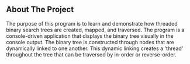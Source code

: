 ## About The Project

The purpose of this program is to learn and demonstrate how threaded binary search trees are created, mapped, and traversed. The program is a console-driven application that displays the binary tree visually in the console output. The binary tree is constructed through nodes that are dynamically linked to one another. This dynamic linking creates a 'thread' throughout the tree that can be traversed by in-order or reverse-order.
